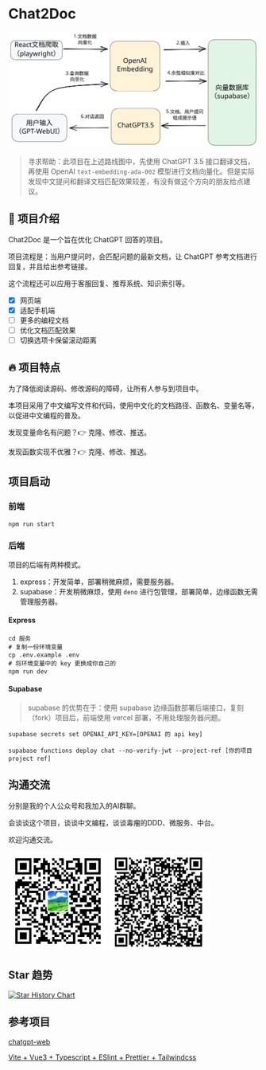 # Chat2Doc

![Chat2Doc banner](https://github.com/Eriice/chat2doc/blob/main/public/banner.svg)

> 寻求帮助：此项目在上述路线图中，先使用 ChatGPT 3.5 接口翻译文档，再使用 OpenAI `text-embedding-ada-002` 模型进行文档向量化。但是实际发现中文提问和翻译文档匹配效果较差，有没有做这个方向的朋友给点建议。

## 🚀 项目介绍

Chat2Doc 是一个旨在优化 ChatGPT 回答的项目。

项目流程是：当用户提问时，会匹配问题的最新文档，让 ChatGPT 参考文档进行回复，并且给出参考链接。

这个流程还可以应用于客服回复、推荐系统、知识索引等。

- [x] 网页端
- [x] 适配手机端
- [ ] 更多的编程文档
- [ ] 优化文档匹配效果
- [ ] 切换选项卡保留滚动距离

## 🔥 项目特点

为了降低阅读源码、修改源码的障碍，让所有人参与到项目中。

本项目采用了中文编写文件和代码，使用中文化的文档路径、函数名、变量名等，以促进中文编程的普及。

发现变量命名有问题？👉 克隆、修改、推送。

发现函数实现不优雅？👉 克隆、修改、推送。

## 项目启动

### 前端

```
npm run start
```

### 后端

项目的后端有两种模式。

1. express：开发简单，部署稍微麻烦，需要服务器。
2. supabase：开发稍微麻烦，使用 `deno` 进行包管理，部署简单，边缘函数无需管理服务器。

#### Express

```
cd 服务
# 复制一份环境变量
cp .env.example .env
# 将环境变量中的 key 更换成你自己的
npm run dev
```

#### Supabase

> supabase 的优势在于：使用 supabase 边缘函数部署后端接口，复刻（fork）项目后，前端使用 vercel 部署，不用处理服务器问题。

```
supabase secrets set OPENAI_API_KEY=[OPENAI 的 api key]

supabase functions deploy chat --no-verify-jwt --project-ref [你的项目 project ref]
```

## 沟通交流

分别是我的个人公众号和我加入的AI群聊。

会谈谈这个项目，谈谈中文编程，谈谈毒瘤的DDD、微服务、中台。

欢迎沟通交流。

<div class="flex">
    <img width="200" height="200" src="https://github.com/Eriice/chat2doc/blob/main/public/%E5%85%AC%E4%BC%97%E5%8F%B7%E4%BA%8C%E7%BB%B4%E7%A0%81.png" alt="个人公众号" />
    <img width="200" height="200" src="https://github.com/Eriice/chat2doc/blob/main/public/%E7%BE%A4%E8%81%8A%E4%BA%8C%E7%BB%B4%E7%A0%81.png" alt="我加入的大湾群群聊" />
</div>

## Star 趋势

[![Star History Chart](https://api.star-history.com/svg?repos=Eriice/chat2doc&type=Date)](https://star-history.com/#Eriice/chat2doc&Date)

## 参考项目

[chatgpt-web](https://github.com/Chanzhaoyu/chatgpt-web#%E4%BB%8B%E7%BB%8D)

[Vite + Vue3 + Typescript + ESlint + Prettier + Tailwindcss](https://qiita.com/airRnot1106/items/db691b353a78543ba55e)
